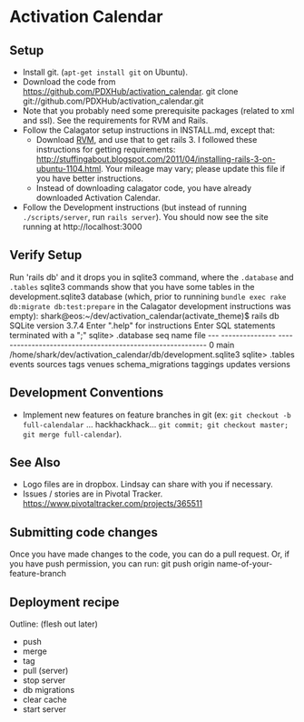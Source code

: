 Activation Calendar
===================

Setup
-----
* Install git.  (`apt-get install git` on Ubuntu).
* Download the code from https://github.com/PDXHub/activation_calendar.
    git clone git://github.com/PDXHub/activation_calendar.git
* Note that you probably need some prerequisite packages (related to xml and ssl).  See the requirements for RVM and Rails.
* Follow the Calagator setup instructions in INSTALL.md, except that:
  * Download [RVM](http://beginrescueend.com/rvm/install), and use that to get rails 3. I followed these instructions for getting requirements: http://stuffingabout.blogspot.com/2011/04/installing-rails-3-on-ubuntu-1104.html.  Your mileage may vary; please update this file if you have better instructions.
  * Instead of downloading calagator code, you have already downloaded Activation Calendar.
* Follow the Development instructions (but instead of running `./scripts/server`, run `rails server`).  You should now see the site running at http://localhost:3000

Verify Setup
------------
Run 'rails db' and it drops you in sqlite3 command, where the `.database` and `.tables` sqlite3 commands show that you have some tables in the development.sqlite3 database (which, prior to runnining `bundle exec rake db:migrate db:test:prepare` in the Calagator development instructions was empty):
    shark@eos:~/dev/activation_calendar(activate_theme)$ rails db
    SQLite version 3.7.4
    Enter ".help" for instructions
    Enter SQL statements terminated with a ";"
    sqlite> .database
    seq  name             file
    ---  ---------------  ----------------------------------------------------------
    0    main             /home/shark/dev/activation_calendar/db/development.sqlite3
    sqlite> .tables
    events             sources            tags               venues
    schema_migrations  taggings           updates            versions



Development Conventions
-----------------------
* Implement new features on feature branches in git (ex: `git checkout -b full-calendalar` ... hackhackhack... `git commit; git checkout master; git merge full-calendar`).

See Also
--------
 * Logo files are in dropbox.  Lindsay can share with you if necessary.
 * Issues / stories are in Pivotal Tracker. https://www.pivotaltracker.com/projects/365511

Submitting code changes
-----------------------
Once you have made changes to the code, you can do a pull request.
Or, if you have push permission, you can run:
    git push origin name-of-your-feature-branch
    
Deployment recipe
-----------------

Outline: (flesh out later)

 * push
 * merge
 * tag
 * pull (server)
 * stop server
 * db migrations
 * clear cache
 * start server


